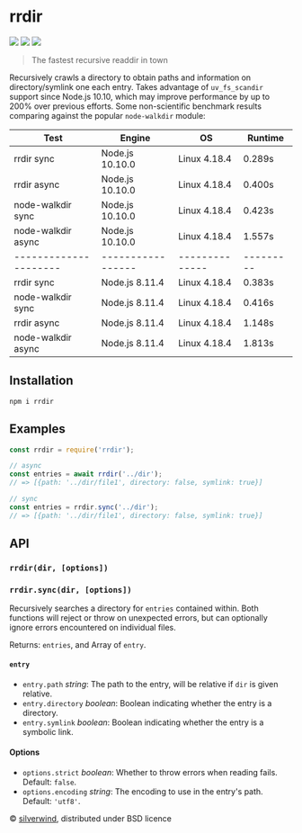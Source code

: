 # rrdir
[![](https://img.shields.io/npm/v/rrdir.svg?style=flat)](https://www.npmjs.org/package/rrdir) [![](https://img.shields.io/npm/dm/rrdir.svg)](https://www.npmjs.org/package/rrdir) [![](https://api.travis-ci.org/silverwind/rrdir.svg?style=flat)](https://travis-ci.org/silverwind/rrdir)

> The fastest recursive readdir in town

Recursively crawls a directory to obtain paths and information on directory/symlink one each entry. Takes advantage of `uv_fs_scandir` support since Node.js 10.10, which may improve performance by up to 200% over previous efforts. Some non-scientific benchmark results comparing against the popular `node-walkdir` module:

| Test                | Engine          | OS           | Runtime |
|---------------------|-----------------|--------------|---------|
| rrdir sync          | Node.js 10.10.0 | Linux 4.18.4 | 0.289s  |
| rrdir async         | Node.js 10.10.0 | Linux 4.18.4 | 0.400s  |
| node-walkdir sync   | Node.js 10.10.0 | Linux 4.18.4 | 0.423s  |
| node-walkdir async  | Node.js 10.10.0 | Linux 4.18.4 | 1.557s  |
|---------------------|-----------------|--------------|---------|
| rrdir sync          | Node.js 8.11.4  | Linux 4.18.4 | 0.383s  |
| node-walkdir sync   | Node.js 8.11.4  | Linux 4.18.4 | 0.416s  |
| rrdir async         | Node.js 8.11.4  | Linux 4.18.4 | 1.148s  |
| node-walkdir async  | Node.js 8.11.4  | Linux 4.18.4 | 1.813s  |

## Installation
```console
npm i rrdir
```

## Examples
```js
const rrdir = require('rrdir');

// async
const entries = await rrdir('../dir');
// => [{path: '../dir/file1', directory: false, symlink: true}]

// sync
const entries = rrdir.sync('../dir');
// => [{path: '../dir/file1', directory: false, symlink: true}]
```

## API

### `rrdir(dir, [options])`
### `rrdir.sync(dir, [options])`

Recursively searches a directory for `entries` contained within. Both functions will reject or throw on unexpected errors, but can optionally ignore errors encountered on individual files.

Returns: `entries`, and Array of `entry`.

#### `entry`

- `entry.path` *string*: The path to the entry, will be relative if `dir` is given relative.
- `entry.directory` *boolean*: Boolean indicating whether the entry is a directory.
- `entry.symlink` *boolean*: Boolean indicating whether the entry is a symbolic link.

#### Options

- `options.strict` *boolean*: Whether to throw errors when reading fails. Default: `false`.
- `options.encoding` *string*: The encoding to use in the entry's path. Default: `'utf8'`.

© [silverwind](https://github.com/silverwind), distributed under BSD licence
